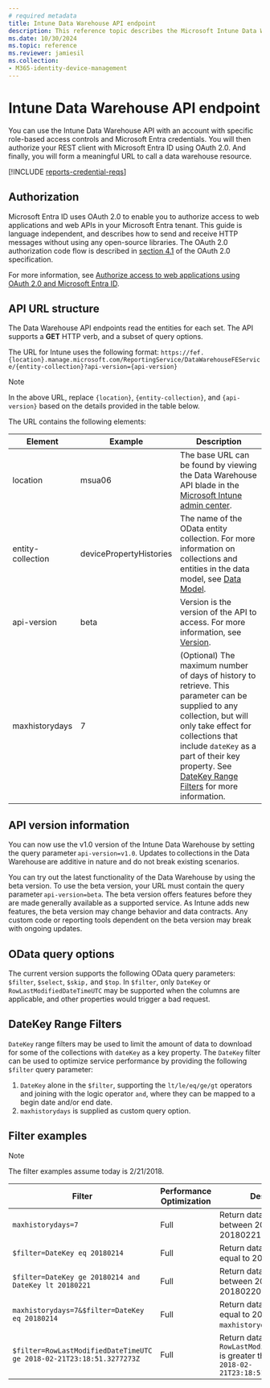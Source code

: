 ```yaml
---
# required metadata
title: Intune Data Warehouse API endpoint
description: This reference topic describes the Microsoft Intune Data Warehouse API URL structure. Filter examples are provided.
ms.date: 10/30/2024
ms.topic: reference
ms.reviewer: jamiesil
ms.collection:
- M365-identity-device-management
---
```

# Intune Data Warehouse API endpoint

You can use the Intune Data Warehouse API with an account with specific role-based access controls and Microsoft Entra credentials. You will then authorize your REST client with Microsoft Entra ID using OAuth 2.0. And finally, you will form a meaningful URL to call a data warehouse resource.

[!INCLUDE [reports-credential-reqs](../includes/reports-credential-reqs.md)]

## Authorization

Microsoft Entra ID uses OAuth 2.0 to enable you to authorize access to web applications and web APIs in your Microsoft Entra tenant. This guide is language independent, and describes how to send and receive HTTP messages without using any open-source libraries. The OAuth 2.0 authorization code flow is described in [section 4.1](https://tools.ietf.org/html/rfc6749#section-4.1) of the OAuth 2.0 specification.

For more information, see [Authorize access to web applications using OAuth 2.0 and Microsoft Entra ID](/azure/active-directory/develop/active-directory-protocols-oauth-code).

## API URL structure

The Data Warehouse API endpoints read the entities for each set. The API supports a **GET** HTTP verb, and a subset of query options.

The URL for Intune uses the following format:
`https://fef.{location}.manage.microsoft.com/ReportingService/DataWarehouseFEService/{entity-collection}?api-version={api-version}`

> [!NOTE]
> In the above URL, replace  `{location}`, `{entity-collection}`, and `{api-version}` based on the details provided in the table below.

The URL contains the following elements:

| Element | Example | Description |
|-------------------|------------|--------------------------------------------------------------------------------------------------------------------|
| location | msua06 | The base URL can be found by viewing the Data Warehouse API blade in the [Microsoft Intune admin center](https://intune.microsoft.com/#blade/Microsoft_Intune_Enrollment/ReportingMenu/dataWarehouse). |
| entity-collection | devicePropertyHistories | The name of the OData entity collection. For more information on collections and entities in the data model, see [Data Model](reports-ref-data-model.md). |
| api-version | beta | Version is the version of the API to access. For more information, see [Version](reports-api-url.md#api-version-information). |
| maxhistorydays | 7 | (Optional) The maximum number of days of history to retrieve. This parameter can be supplied to any collection, but will only take effect for collections that include `dateKey` as a part of their key property. See [DateKey Range Filters](reports-api-url.md#datekey-range-filters) for more information. |

## API version information

You can now use the v1.0 version of the Intune Data Warehouse by setting the query parameter `api-version=v1.0`. Updates to collections in the Data Warehouse are additive in nature and do not break existing scenarios.

You can try out the latest functionality of the Data Warehouse by using the beta version. To use the beta version, your URL must contain the query parameter `api-version=beta`. The beta version offers features before they are made generally available as a supported service. As Intune adds new features, the beta version may change behavior and data contracts. Any custom code or reporting tools dependent on the beta version may break with ongoing updates.

## OData query options

The current version supports the following OData query parameters: `$filter`, `$select`, `$skip,` and `$top`. In `$filter`, only `DateKey` or `RowLastModifiedDateTimeUTC` may be supported when the columns are applicable, and other properties would trigger a bad request.

## DateKey Range Filters

`DateKey` range filters may be used to limit the amount of data to download for some of the collections with `dateKey` as a key property. The `DateKey` filter can be used to optimize service performance by providing the following `$filter` query parameter:

1. `DateKey` alone in the `$filter`, supporting the `lt/le/eq/ge/gt` operators and joining with the logic operator `and`, where they can be mapped to a begin date and/or end date.
2. `maxhistorydays` is supplied as custom query option.<br>

## Filter examples

> [!NOTE]
> The filter examples assume today is 2/21/2018.

|                             Filter                             |           Performance Optimization           |                                          Description                                          |
|----------------------------------------------------------------|----------------------------------------------|-----------------------------------------------------------------------------------------------|
|    `maxhistorydays=7`                                            |    Full                                      |    Return data with `DateKey` between 20180214 and 20180221.                                     |
|    `$filter=DateKey eq 20180214`                                 |    Full                                      |    Return data with `DateKey` equal to 20180214.                                                    |
|    `$filter=DateKey ge 20180214 and DateKey lt 20180221`         |    Full                                      |    Return data with `DateKey` between 20180214 and 20180220.                                     |
|    `maxhistorydays=7&$filter=DateKey eq 20180214`                |    Full                                      |    Return data with `DateKey` equal to 20180214. `maxhistorydays` is ignored.                            |
|    `$filter=RowLastModifiedDateTimeUTC ge 2018-02-21T23:18:51.3277273Z`                                |    Full                                       |    Return data with `RowLastModifiedDateTimeUTC` is greater than or equal to `2018-02-21T23:18:51.3277273Z`                             |
